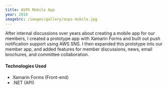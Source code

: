 ```yaml
---
title: ASPS Mobile App
year: 2018
imageSrc: /images/gallery/asps-mobile.jpg
---
```


After internal discussions over years about creating a mobile app for our members, I created a prototype app with Xamarin Forms and built out push notification support using AWS SNS. I then expanded this prototype into our member app, and added features for member discussions, news, email brochures, and committee collaboration.

#### Technologies Used

* Xamarin Forms (Front-end)
* .NET (API)